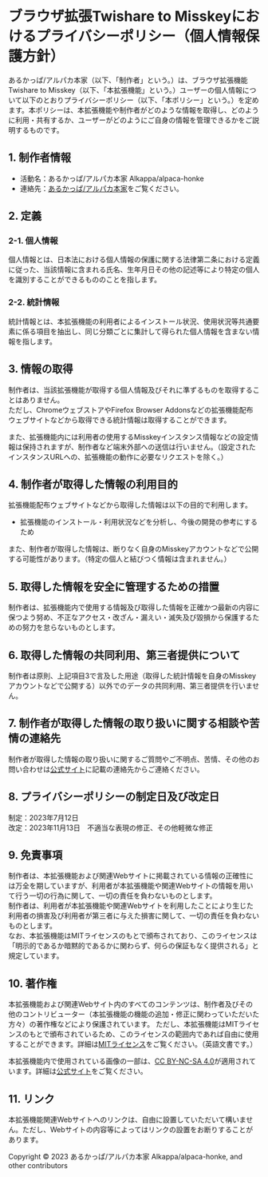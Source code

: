 # ブラウザ拡張Twishare to Misskeyにおけるプライバシーポリシー（個人情報保護方針）

あるかっぱ/アルパカ本家（以下、「制作者」という。）は、ブラウザ拡張機能Twishare to Misskey（以下、「本拡張機能」という。）ユーザーの個人情報について以下のとおりプライバシーポリシー（以下、「本ポリシー」という。）を定めます。本ポリシーは、本拡張機能や制作者がどのような情報を取得し、どのように利用・共有するか、ユーザーがどのようにご自身の情報を管理できるかをご説明するものです。

## 1. 制作者情報

- 活動名：あるかっぱ/アルパカ本家 Alkappa/alpaca-honke  
- 連絡先：[あるかっぱ/アルパカ本家](https://alpaca-honke.github.io/)をご覧ください。  

## 2. 定義

### 2-1. 個人情報
個人情報とは、日本法における個人情報の保護に関する法律第二条における定義に従った、当該情報に含まれる氏名、生年月日その他の記述等により特定の個人を識別することができるもののことを指します。  

### 2-2. 統計情報
統計情報とは、本拡張機能の利用者によるインストール状況、使用状況等共通要素に係る項目を抽出し、同じ分類ごとに集計して得られた個人情報を含まない情報を指します。  

## 3. 情報の取得

制作者は、当該拡張機能が取得する個人情報及びそれに準ずるものを取得することはありません。  
ただし、ChromeウェブストアやFirefox Browser Addonsなどの拡張機能配布ウェブサイトなどから取得できる統計情報は取得することができます。

また、拡張機能内には利用者の使用するMisskeyインスタンス情報などの設定情報は保持されますが、制作者など端末外部への送信は行いません。（設定されたインスタンスURLへの、拡張機能の動作に必要なリクエストを除く。）

## 4. 制作者が取得した情報の利用目的

拡張機能配布ウェブサイトなどから取得した情報は以下の目的で利用します。

- 拡張機能のインストール・利用状況などを分析し、今後の開発の参考にするため

また、制作者が取得した情報は、断りなく自身のMisskeyアカウントなどで公開する可能性があります。（特定の個人と結びつく情報は含まれません。）

## 5. 取得した情報を安全に管理するための措置

制作者は、拡張機能内で使用する情報及び取得した情報を正確かつ最新の内容に保つよう努め、不正なアクセス・改ざん・漏えい・滅失及び毀損から保護するための努力を怠らないものとします。

## 6. 取得した情報の共同利用、第三者提供について

制作者は原則、上記項目3で言及した用途（取得した統計情報を自身のMisskeyアカウントなどで公開する）以外でのデータの共同利用、第三者提供を行いません。

## 7. 制作者が取得した情報の取り扱いに関する相談や苦情の連絡先

制作者が取得した情報の取り扱いに関するご質問やご不明点、苦情、その他のお問い合わせは[公式サイト](https://alpaca-honke.github.io/twishare-to-misskey)に記載の連絡先からご連絡ください。

## 8. プライバシーポリシーの制定日及び改定日

制定：2023年7月12日  
改定：2023年11月13日　不適当な表現の修正、その他軽微な修正

## 9. 免責事項

制作者は、本拡張機能および関連Webサイトに掲載されている情報の正確性には万全を期していますが、利用者が本拡張機能や関連Webサイトの情報を用いて行う一切の行為に関して、一切の責任を負わないものとします。  
制作者は、利用者が本拡張機能や関連Webサイトを利用したことにより生じた利用者の損害及び利用者が第三者に与えた損害に関して、一切の責任を負わないものとします。  
なお、本拡張機能はMITライセンスのもとで頒布されており、このライセンスは「明示的であるか暗黙的であるかに関わらず、何らの保証もなく提供される」と規定しています。

## 10. 著作権

本拡張機能および関連Webサイト内のすべてのコンテンツは、制作者及びその他のコントリビューター（本拡張機能の機能の追加・修正に関わっていただいた方々）の著作権などにより保護されています。
ただし、本拡張機能はMITライセンスのもとで頒布されているため、このライセンスの範囲内であれば自由に使用することができます。詳細は[MITライセンス](https://github.com/alpaca-honke/twishare-to-misskey/blob/main/LICENSE)をご覧ください。（英語文書です。）

本拡張機能内で使用されている画像の一部は、[CC BY-NC-SA 4.0](https://creativecommons.org/licenses/by-nc-sa/4.0)が適用されています。詳細は[公式サイト](https://alpaca-honke.github.io/twishare-to-misskey)をご覧ください。

## 11. リンク

本拡張機能関連Webサイトへのリンクは、自由に設置していただいて構いません。ただし、Webサイトの内容等によってはリンクの設置をお断りすることがあります。


Copyright © 2023 あるかっぱ/アルパカ本家 Alkappa/alpaca-honke, and other contributors
